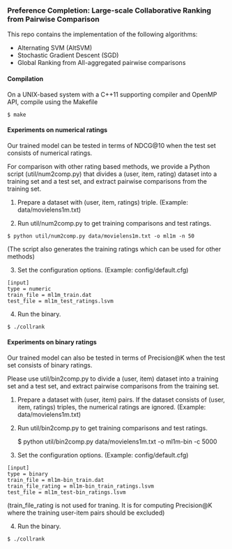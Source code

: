 ### Preference Completion: Large-scale Collaborative Ranking from Pairwise Comparison

This repo contains the implementation of the following algorithms:
- Alternating SVM (AltSVM)
- Stochastic Gradient Descent (SGD)
- Global Ranking from All-aggregated pairwise comparisons 

#### Compilation
On a UNIX-based system with a C++11 supporting compiler and OpenMP API, compile using the Makefile
```
$ make
```

#### Experiments on numerical ratings
Our trained model can be tested in terms of NDCG@10 when the test set consists of numerical ratings.

For comparison with other rating based methods, we provide a Python script (util/num2comp.py) that divides a (user, item, rating) dataset into a training set and a test set, and extract pairwise comparisons from the training set. 

1. Prepare a dataset with (user, item, ratings) triple. (Example: data/movielens1m.txt)

2. Run util/num2comp.py to get training comparisons and test ratings. 

```
$ python util/num2comp.py data/movielens1m.txt -o ml1m -n 50
```
(The script also generates the training ratings which can be used for other methods)

3. Set the configuration options. (Example: config/default.cfg)

```
[input]
type = numeric
train_file = ml1m_train.dat
test_file = ml1m_test_ratings.lsvm
```

4. Run the binary. 

```
$ ./collrank
```

#### Experiments on binary ratings
Our trained model can also be tested in terms of Precision@K when the test set consists of binary ratings.

Please use util/bin2comp.py to divide a (user, item) dataset into a training set and a test set, and extract pairwise comparisons from the training set. 

1. Prepare a dataset with (user, item) pairs. If the dataset consists of (user, item, ratings) triples, the numerical ratings are ignored. (Example: data/movielens1m.txt)

2. Run util/bin2comp.py to get training comparisons and test ratings. 

    $ python util/bin2comp.py data/movielens1m.txt -o ml1m-bin -c 5000

3. Set the configuration options. (Example: config/default.cfg)

```
[input]
type = binary
train_file = ml1m-bin_train.dat
train_file_rating = ml1m-bin_train_ratings.lsvm 
test_file = ml1m_test-bin_ratings.lsvm
```
(train_file_rating is not used for traning. It is for computing Precision@K where the training user-item pairs should be excluded)

4. Run the binary.

```
$ ./collrank
```
